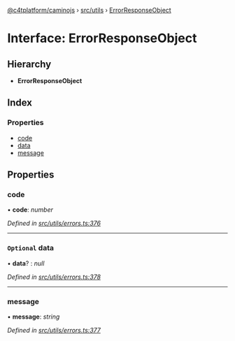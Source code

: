 [@c4tplatform/caminojs](../api.md) › [src/utils](../modules/src_utils.md) › [ErrorResponseObject](src_utils.errorresponseobject.md)

# Interface: ErrorResponseObject

## Hierarchy

* **ErrorResponseObject**

## Index

### Properties

* [code](src_utils.errorresponseobject.md#code)
* [data](src_utils.errorresponseobject.md#optional-data)
* [message](src_utils.errorresponseobject.md#message)

## Properties

###  code

• **code**: *number*

*Defined in [src/utils/errors.ts:376](https://github.com/chain4travel/caminojs/blob/ac57b5af/src/utils/errors.ts#L376)*

___

### `Optional` data

• **data**? : *null*

*Defined in [src/utils/errors.ts:378](https://github.com/chain4travel/caminojs/blob/ac57b5af/src/utils/errors.ts#L378)*

___

###  message

• **message**: *string*

*Defined in [src/utils/errors.ts:377](https://github.com/chain4travel/caminojs/blob/ac57b5af/src/utils/errors.ts#L377)*
